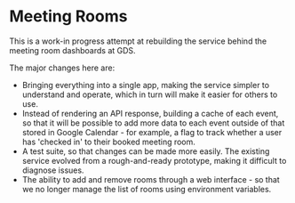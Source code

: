 # Meeting Rooms

This is a work-in progress attempt at rebuilding the service behind the meeting
room dashboards at GDS.

The major changes here are:

- Bringing everything into a single app, making the service simpler to
  understand and operate, which in turn will make it easier for others to use.
- Instead of rendering an API response, building a cache of each event, so that
  it will be possible to add more data to each event outside of that stored in
  Google Calendar - for example, a flag to track whether a user has 'checked in'
  to their booked meeting room.
- A test suite, so that changes can be made more easily. The existing service
  evolved from a rough-and-ready prototype, making it difficult to diagnose
  issues.
- The ability to add and remove rooms through a web interface - so that we no
  longer manage the list of rooms using environment variables.
